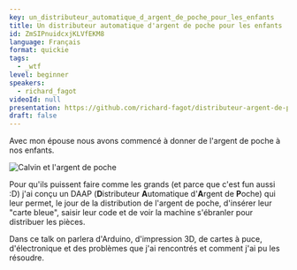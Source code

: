 ```yaml
---
key: un_distributeur_automatique_d_argent_de_poche_pour_les_enfants
title: Un distributeur automatique d'argent de poche pour les enfants
id: ZmSIPnuidcxjKLVfEKM8
language: Français
format: quickie
tags:
  - _wtf
level: beginner
speakers:
  - richard_fagot
videoId: null
presentation: https://github.com/richard-fagot/distributeur-argent-de-poche/tree/master/Presentation/devfest-2019
draft: false
---
```

Avec mon épouse nous avons commencé à donner de l'argent de poche à nos enfants.

![Calvin et l'argent de poche](https://i.pinimg.com/originals/ad/47/94/ad47940ca35ce4bd5122a916abf9f589.png)

Pour qu'ils puissent faire comme les grands (et parce que c'est fun aussi :D) j'ai conçu un DAAP (**D**istributeur **A**utomatique d'**A**rgent de **P**oche) qui leur permet, le jour de la distribution de l'argent de poche, d'insérer  leur "carte bleue", saisir leur code et de voir la machine s'ébranler pour distribuer les pièces.

Dans ce talk on parlera d'Arduino, d'impression 3D, de cartes à puce, d'électronique et des problèmes que j'ai rencontrés et comment j'ai pu les résoudre.
